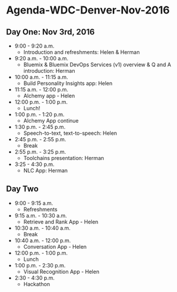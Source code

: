 # Agenda-WDC-Denver-Nov-2016

## Day One: Nov 3rd, 2016

* 9:00 - 9:20 a.m.
  * Introduction and refreshments: Helen & Herman
* 9:20 a.m. -  10:00 a.m.  
  * Bluemix & Bluemix DevOps Services (v1) overview & Q and A  introduction: Herman
* 10:00 a.m. - 11:15 a.m.
  *  Build Personality Insights app: Helen
* 11:15 a.m. - 12:00 p.m.
  * Alchemy app - Helen
* 12:00 p.m. - 1:00 p.m.
  * Lunch!
* 1:00 p.m. - 1:20 p.m.
  * Alchemy App continue
* 1:30 p.m. - 2:45 p.m.
  * Speech-to-text, text-to-speech: Helen
* 2:45 p.m. - 2:55 p.m.
  * Break
* 2:55 p.m. - 3:25 p.m.
  * Toolchains presentation: Herman
* 3:25 - 4:30 p.m.
  * NLC App: Herman

## Day Two
* 9:00 - 9:15 a.m.
  * Refreshments
* 9:15 a.m. - 10:30 a.m.
  * Retrieve and Rank App - Helen
* 10:30 a.m. - 10:40 a.m.
  * Break
* 10:40 a.m. - 12:00 p.m.
  * Conversation App - Helen  
* 12:00 p.m. - 1:00 p.m.
  * Lunch
* 1:00 p.m. - 2:30 p.m.
  * Visual Recognition App - Helen
* 2:30 - 4:30 p.m.
  * Hackathon

